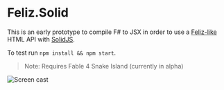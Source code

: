 # Feliz.Solid

This is an early prototype to compile F# to JSX in order to use a [Feliz-like](https://zaid-ajaj.github.io/Feliz/) HTML API with [SolidJS](https://www.solidjs.com/).

To test run `npm install && npm start`.

> Note: Requires Fable 4 Snake Island (currently in alpha)

![Screen cast](./screencast.gif)